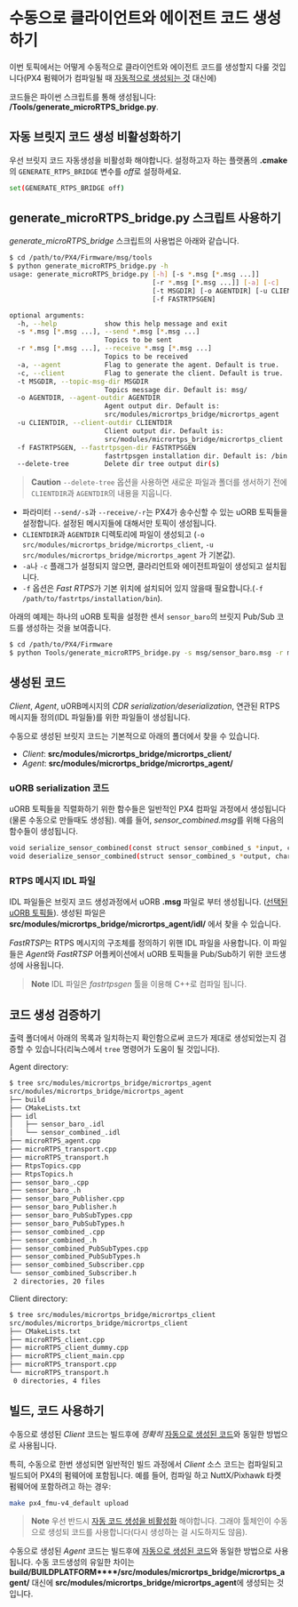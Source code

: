 # 수동으로 클라이언트와 에이전트 코드 생성하기

이번 토픽에서는 어떻게 수동적으로 클라이언트와 에이전트 코드를 생성할지 다룰 것입니다(PX4 펌웨어가 컴파일될 때 [자동적으로 생성되는 것](../middleware/micrortps.md) 대신에)

코드들은 파이썬 스크립트를 통해 생성됩니다: **/Tools/generate_microRTPS_bridge.py**.

## 자동 브릿지 코드 생성 비활성화하기

우선 브릿지 코드 자동생성을 비활성화 해야합니다. 설정하고자 하는 플랫폼의 **.cmake**의 `GENERATE_RTPS_BRIDGE` 변수를 *off*로 설정하세요.

```sh
set(GENERATE_RTPS_BRIDGE off)
```

## generate_microRTPS_bridge.py 스크립트 사용하기

*generate_microRTPS_bridge* 스크립트의 사용법은 아래와 같습니다.

```sh
$ cd /path/to/PX4/Firmware/msg/tools
$ python generate_microRTPS_bridge.py -h
usage: generate_microRTPS_bridge.py [-h] [-s *.msg [*.msg ...]]
                                    [-r *.msg [*.msg ...]] [-a] [-c]
                                    [-t MSGDIR] [-o AGENTDIR] [-u CLIENTDIR]
                                    [-f FASTRTPSGEN]

optional arguments:
  -h, --help            show this help message and exit
  -s *.msg [*.msg ...], --send *.msg [*.msg ...]
                        Topics to be sent
  -r *.msg [*.msg ...], --receive *.msg [*.msg ...]
                        Topics to be received
  -a, --agent           Flag to generate the agent. Default is true.
  -c, --client          Flag to generate the client. Default is true.
  -t MSGDIR, --topic-msg-dir MSGDIR
                        Topics message dir. Default is: msg/
  -o AGENTDIR, --agent-outdir AGENTDIR
                        Agent output dir. Default is:
                        src/modules/micrortps_bridge/micrortps_agent
  -u CLIENTDIR, --client-outdir CLIENTDIR
                        Client output dir. Default is:
                        src/modules/micrortps_bridge/micrortps_client
  -f FASTRTPSGEN, --fastrtpsgen-dir FASTRTPSGEN
                        fastrtpsgen installation dir. Default is: /bin
  --delete-tree         Delete dir tree output dir(s)
```

> **Caution** `--delete-tree` 옵션을 사용하면 새로운 파일과 폴더를 생서하기 전에 `CLIENTDIR`과 `AGENTDIR`의 내용을 지웁니다.

- 파라미터 `--send/-s`과 `--receive/-r`는 PX4가 송수신할 수 있는 uORB 토픽들을 설정합니다. 설정된 메시지들에 대해서만 토픽이 생성됩니다.
- `CLIENTDIR`과 `AGENTDIR` 디렉토리에 파일이 생성되고 (`-o src/modules/micrortps_bridge/micrortps_client`, `-u src/modules/micrortps_bridge/micrortps_agent` 가 기본값).
- `-a`나 `-c` 플래그가 설정되지 않으면, 클라리언트와 에이전트파일이 생성되고 설치됩니다.
- `-f` 옵션은 *Fast RTPS*가 기본 위치에 설치되어 있지 않을때 필요합니다.(`-f /path/to/fastrtps/installation/bin`).

아래의 예제는 하나의 uORB 토픽을 설정한 센서 `sensor_baro`의 브릿지 Pub/Sub 코드를 생성하는 것을 보여줍니다. 

```sh
$ cd /path/to/PX4/Firmware
$ python Tools/generate_microRTPS_bridge.py -s msg/sensor_baro.msg -r msg/sensor_combined.msg
```

## 생성된 코드

*Client*, *Agent*, uORB메시지의 *CDR serialization/deserialization*, 연관된 RTPS 메시지들 정의(IDL 파일들)를 위한 파일들이 생성됩니다.

수동으로 생성된 브릿지 코드는 기본적으로 아래의 폴더에서 찾을 수 있습니다.

- *Client*: **src/modules/micrortps_bridge/micrortps_client/**
- *Agent*: **src/modules/micrortps_bridge/micrortps_agent/**

### uORB serialization 코드

uORB 토픽들을 직렬화하기 위한 함수들은 일반적인 PX4 컴파일 과정에서 생성됩니다(물론 수동으로 만들때도 생성됨). 예를 들어, *sensor_combined.msg*를 위해 다음의 함수들이 생성됩니다.

```sh
void serialize_sensor_combined(const struct sensor_combined_s *input, char *output, uint32_t *length, struct microCDR *microCDRWriter);
void deserialize_sensor_combined(struct sensor_combined_s *output, char *input, struct microCDR *microCDRReader);
```

### RTPS 메시지 IDL 파일

IDL 파일들은 브릿지 코드 생성과정에서 uORB **.msg** 파일로 부터 생성됩니다. ([선택된 uORB 토픽들](../middleware/micrortps.md#supported-uorb-messages)). 생성된 파일은**src/modules/micrortps_bridge/micrortps_agent/idl/** 에서 찾을 수 있습니다.

*FastRTSP*는 RTPS 메시지의 구조체를 정의하기 위핸 IDL 파일을 사용합니다. 이 파일들은 *Agent*와 *FastRTSP* 어플케이션에서 uORB 토픽들을 Pub/Sub하기 위한 코드생성에 사용됩니다.

> **Note** IDL 파일은 *fastrtpsgen* 툴을 이용해 C++로 컴파일 됩니다.

## 코드 생성 검증하기

출력 폴더에서 아래의 목록과 일치하는지 확인함으로써 코드가 제대로 생성되었는지 검증할 수 있습니다(리눅스에서 `tree` 명령어가 도움이 될 것입니다).

Agent directory:

```sh
$ tree src/modules/micrortps_bridge/micrortps_agent
src/modules/micrortps_bridge/micrortps_agent
├── build
├── CMakeLists.txt
├── idl
│   ├── sensor_baro_.idl
│   └── sensor_combined_.idl
├── microRTPS_agent.cpp
├── microRTPS_transport.cpp
├── microRTPS_transport.h
├── RtpsTopics.cpp
├── RtpsTopics.h
├── sensor_baro_.cpp
├── sensor_baro_.h
├── sensor_baro_Publisher.cpp
├── sensor_baro_Publisher.h
├── sensor_baro_PubSubTypes.cpp
├── sensor_baro_PubSubTypes.h
├── sensor_combined_.cpp
├── sensor_combined_.h
├── sensor_combined_PubSubTypes.cpp
├── sensor_combined_PubSubTypes.h
├── sensor_combined_Subscriber.cpp
└── sensor_combined_Subscriber.h
 2 directories, 20 files
```

Client directory:

```sh
$ tree src/modules/micrortps_bridge/micrortps_client
src/modules/micrortps_bridge/micrortps_client
├── CMakeLists.txt
├── microRTPS_client.cpp
├── microRTPS_client_dummy.cpp
├── microRTPS_client_main.cpp
├── microRTPS_transport.cpp
└── microRTPS_transport.h
 0 directories, 4 files
```

## 빌드, 코드 사용하기

수동으로 생성된 *Client* 코드는 빌드후에 *정확히* [자동으로 생성된 코드](../middleware/micrortps.md#client_firmware)와 동일한 방법으로 사용됩니다.

특히, 수동으로 한번 생성되면 일반적인 빌드 과정에서 *Client* 소스 코드는 컴파일되고 빌드되어 PX4의 펌웨어에 포함됩니다. 예를 들어, 컴파일 하고 NuttX/Pixhawk 타켓 펌웨어에 포함하려고 하는 경우:

```sh
make px4_fmu-v4_default upload
```

> **Note** 우선 반드시 [자동 코드 생성을 비활성화](#disable-automatic-bridge-code-generation) 해야합니다. 그래야 툴체인이 수동으로 생성되 코드를 사용합니다(다시 생성하는 걸 시도하지도 않음).

수동으로 생성된 *Agent* 코드는 빌드후에 [자동으로 생성된 코드](../middleware/micrortps.md#agent-in-a-ros-independent-offboard-fast-rtps-interface)와 동일한 방법으로 사용됩니다. 수동 코드생성의 유일한 차이는 **<emphasis>build/BUILDPLATFORM</emphasis>****/src/modules/micrortps_bridge/micrortps_agent/** 대신에 **src/modules/micrortps_bridge/micrortps_agent**에 생성되는 것입니다.